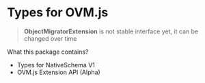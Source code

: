 Types for OVM.js
================

> **ObjectMigratorExtension** is not stable interface yet, it can be changed over time

What this package contains?

* Types for NativeSchema V1
* OVM.js Extension API (Alpha)